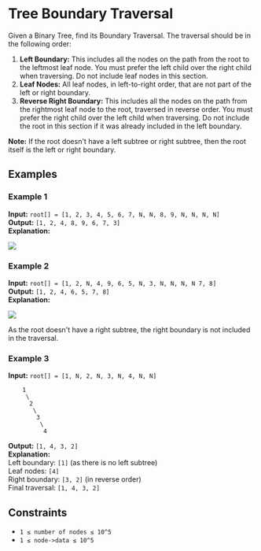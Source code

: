 # Tree Boundary Traversal

Given a Binary Tree, find its Boundary Traversal. The traversal should be in the following order:

1. **Left Boundary:** This includes all the nodes on the path from the root to the leftmost leaf node. You must prefer the left child over the right child when traversing. Do not include leaf nodes in this section.
2. **Leaf Nodes:** All leaf nodes, in left-to-right order, that are not part of the left or right boundary.
3. **Reverse Right Boundary:** This includes all the nodes on the path from the rightmost leaf node to the root, traversed in reverse order. You must prefer the right child over the left child when traversing. Do not include the root in this section if it was already included in the left boundary.

**Note:** If the root doesn't have a left subtree or right subtree, then the root itself is the left or right boundary.

## Examples

### Example 1
**Input:** `root[] = [1, 2, 3, 4, 5, 6, 7, N, N, 8, 9, N, N, N, N]`  
**Output:** `[1, 2, 4, 8, 9, 6, 7, 3]`  
**Explanation:**

![](https://media.geeksforgeeks.org/wp-content/uploads/20211103204119/graph4-300x300.png)

### Example 2
**Input:** `root[] = [1, 2, N, 4, 9, 6, 5, N, 3, N, N, N, N 7, 8]`  
**Output:** `[1, 2, 4, 6, 5, 7, 8]`  
**Explanation:** 

![](https://media.geeksforgeeks.org/wp-content/uploads/20211103204646/graph1-300x300.png)

As the root doesn't have a right subtree, the right boundary is not included in the traversal.

### Example 3
**Input:** `root[] = [1, N, 2, N, 3, N, 4, N, N]`  
```
    1
     \
      2
       \
        3
         \
          4
```
**Output:** `[1, 4, 3, 2]`  
**Explanation:**  
Left boundary: `[1]` (as there is no left subtree)  
Leaf nodes: `[4]`  
Right boundary: `[3, 2]` (in reverse order)  
Final traversal: `[1, 4, 3, 2]`

## Constraints
- `1 ≤ number of nodes ≤ 10^5`
- `1 ≤ node->data ≤ 10^5`